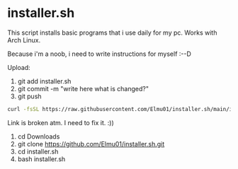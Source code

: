 # installer.sh
This script installs basic programs that i use daily for my pc. Works with Arch Linux.


Because i'm a noob, i need to write instructions for myself :--D

Upload:  
1. git add installer.sh
2. git commit -m "write here what is changed?"
3. git push


```sh
curl -fsSL https://raw.githubusercontent.com/Elmu01/installer.sh/main/installer.sh | bash
```
Link is broken atm. I need to fix it. :)) 
1. cd Downloads
2. git clone https://github.com/Elmu01/installer.sh.git
3. cd installer.sh
3. bash installer.sh
